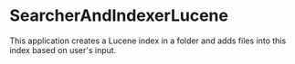 # SearcherAndIndexerLucene

This application creates a Lucene index in a folder and adds files into this index based on user's input.
